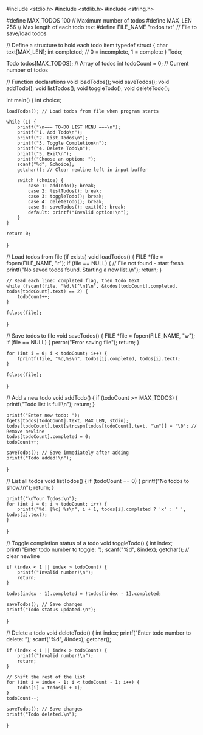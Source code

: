 #include <stdio.h>
#include <stdlib.h>
#include <string.h>

#define MAX_TODOS 100         // Maximum number of todos
#define MAX_LEN 256           // Max length of each todo text
#define FILE_NAME "todos.txt" // File to save/load todos

// Define a structure to hold each todo item
typedef struct {
    char text[MAX_LEN];
    int completed; // 0 = incomplete, 1 = complete
} Todo;

Todo todos[MAX_TODOS]; // Array of todos
int todoCount = 0;      // Current number of todos

// Function declarations
void loadTodos();
void saveTodos();
void addTodo();
void listTodos();
void toggleTodo();
void deleteTodo();

int main() {
    int choice;

    loadTodos(); // Load todos from file when program starts

    while (1) {
        printf("\n=== TO-DO LIST MENU ===\n");
        printf("1. Add Todo\n");
        printf("2. List Todos\n");
        printf("3. Toggle Completion\n");
        printf("4. Delete Todo\n");
        printf("5. Exit\n");
        printf("Choose an option: ");
        scanf("%d", &choice);
        getchar(); // Clear newline left in input buffer

        switch (choice) {
            case 1: addTodo(); break;
            case 2: listTodos(); break;
            case 3: toggleTodo(); break;
            case 4: deleteTodo(); break;
            case 5: saveTodos(); exit(0); break;
            default: printf("Invalid option!\n");
        }
    }

    return 0;
}

// Load todos from file (if exists)
void loadTodos() {
    FILE *file = fopen(FILE_NAME, "r");
    if (file == NULL) {
        // File not found - start fresh
        printf("No saved todos found. Starting a new list.\n");
        return;
    }

    // Read each line: completed flag, then todo text
    while (fscanf(file, "%d,%[^\n]\n", &todos[todoCount].completed, todos[todoCount].text) == 2) {
        todoCount++;
    }

    fclose(file);
}

// Save todos to file
void saveTodos() {
    FILE *file = fopen(FILE_NAME, "w");
    if (file == NULL) {
        perror("Error saving file");
        return;
    }

    for (int i = 0; i < todoCount; i++) {
        fprintf(file, "%d,%s\n", todos[i].completed, todos[i].text);
    }

    fclose(file);
}

// Add a new todo
void addTodo() {
    if (todoCount >= MAX_TODOS) {
        printf("Todo list is full!\n");
        return;
    }

    printf("Enter new todo: ");
    fgets(todos[todoCount].text, MAX_LEN, stdin);
    todos[todoCount].text[strcspn(todos[todoCount].text, "\n")] = '\0'; // Remove newline
    todos[todoCount].completed = 0;
    todoCount++;

    saveTodos(); // Save immediately after adding
    printf("Todo added!\n");
}

// List all todos
void listTodos() {
    if (todoCount == 0) {
        printf("No todos to show.\n");
        return;
    }

    printf("\nYour Todos:\n");
    for (int i = 0; i < todoCount; i++) {
        printf("%d. [%c] %s\n", i + 1, todos[i].completed ? 'x' : ' ', todos[i].text);
    }
}

// Toggle completion status of a todo
void toggleTodo() {
    int index;
    printf("Enter todo number to toggle: ");
    scanf("%d", &index);
    getchar(); // clear newline

    if (index < 1 || index > todoCount) {
        printf("Invalid number!\n");
        return;
    }

    todos[index - 1].completed = !todos[index - 1].completed;

    saveTodos(); // Save changes
    printf("Todo status updated.\n");
}

// Delete a todo
void deleteTodo() {
    int index;
    printf("Enter todo number to delete: ");
    scanf("%d", &index);
    getchar();

    if (index < 1 || index > todoCount) {
        printf("Invalid number!\n");
        return;
    }

    // Shift the rest of the list
    for (int i = index - 1; i < todoCount - 1; i++) {
        todos[i] = todos[i + 1];
    }
    todoCount--;

    saveTodos(); // Save changes
    printf("Todo deleted.\n");
}
